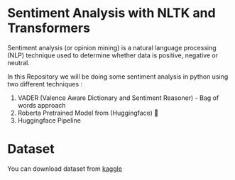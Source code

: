 # Sentiment Analysis with NLTK and Transformers
Sentiment analysis (or opinion mining) is a natural language processing (NLP) technique used to determine whether data is positive, negative or neutral.

In this Repository we will be doing some sentiment analysis in python using two different techniques :

1. VADER (Valence Aware Dictionary and Sentiment Reasoner) - Bag of words approach
2. Roberta Pretrained Model from (Huggingface) 🤗
3. Huggingface Pipeline
# Dataset
You can download dataset from [kaggle](https://www.kaggle.com/datasets/muqarrishzaib/pakistan-imran-khan-pti-twitter-dataset)

